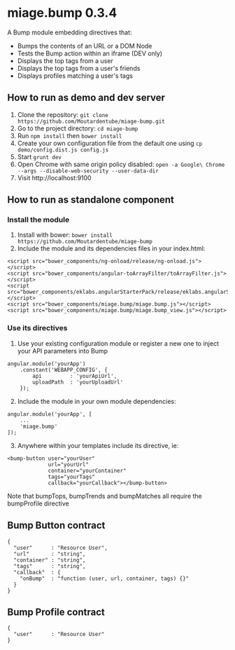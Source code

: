 # miage.bump 0.3.4

A Bump module embedding directives that:
 - Bumps the contents of an URL or a DOM Node
 - Tests the Bump action within an iframe (DEV only)
 - Displays the top tags from a user
 - Displays the top tags from a user's friends
 - Displays profiles matching a user's tags
 
## How to run as demo and dev server

1. Clone the repository: `git clone https://github.com/Moutardentube/miage-bump.git`
2. Go to the project directory: `cd miage-bump`
3. Run `npm install` then `bower install`
4. Create your own configuration file from the default one using `cp demo/config.dist.js config.js`
5. Start `grunt dev`
6. Open Chrome with same origin policy disabled: `open -a Google\ Chrome --args --disable-web-security --user-data-dir`
7. Visit http://localhost:9100

## How to run as standalone component

### Install the module
1. Install with bower: `bower install https://github.com/Moutardentube/miage-bump`
2. Include the module and its dependencies files in your index.html:
```
<script src="bower_components/ng-onload/release/ng-onload.js"></script>
<script src="bower_components/angular-toArrayFilter/toArrayFilter.js"></script>
<script src="bower_components/eklabs.angularStarterPack/release/eklabs.angularStarterPack.js"></script>
<script src="bower_components/miage.bump/miage.bump.js"></script>
<script src="bower_components/miage.bump/miage.bump_view.js"></script>
```

### Use its directives
1. Use your existing configuration module or register a new one to inject your API parameters into Bump
```
angular.module('yourApp')
    .constant('WEBAPP_CONFIG', {
        api         : 'yourApiUrl',
        uploadPath  : 'yourUploadUrl'
    });
```
2. Include the module in your own module dependencies:
```
angular.module('yourApp', [
    ...
    'miage.bump'
]);
```
3. Anywhere within your templates include its directive, ie:
```
<bump-button user="yourUser"
             url="yourUrl"
             container="yourContainer"
             tags="yourTags"
             callback="yourCallback"></bump-button>
```
Note that bumpTops, bumpTrends and bumpMatches all require the bumpProfile directive

## Bump Button contract
```
{
  "user"      : "Resource User",
  "url"       : "string",
  "container" : "string",
  "tags"      : "string",
  "callback"  : {
    "onBump"  : "function (user, url, container, tags) {}"
  }
}
```
## Bump Profile contract
```
{
  "user"      : "Resource User"
}
```